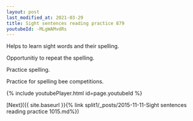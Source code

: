 ```yaml
---
layout: post
last_modified_at: 2021-03-29
title: Sight sentences reading practice 879
youtubeId: -MLgWAMvdRs
---
```

 
 
Helps to learn sight words and their spelling.

Opportunitiy to repeat the spelling. 

Practice spelling. 
 
Practice for spelling bee competitions. 
 
{% include youtubePlayer.html id=page.youtubeId %}
 
 

[Next]({{ site.baseurl }}{% link  split1/_posts/2015-11-11-Sight sentences reading practice 1015.md%})
 
